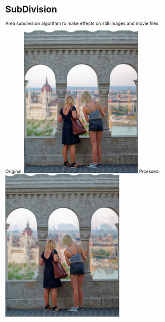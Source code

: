 # SubDivision
Area subdivision algorithm to make effects on still images and movie files

Original: <img src="https://github.com/nemethakos/SubDivision/raw/master/res/doc/hb.jpg"  width=360 height=450>
Prcessed: <img src="https://github.com/nemethakos/SubDivision/raw/master/res/doc/hb_20190318_234022_139.png" width=360 height=450>


